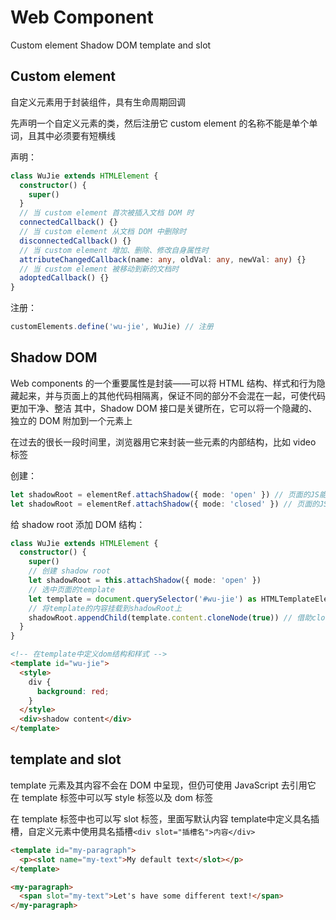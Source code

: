 # Web Component

Custom element
Shadow DOM
template and slot

## Custom element

自定义元素用于封装组件，具有生命周期回调

先声明一个自定义元素的类，然后注册它
custom element 的名称不能是单个单词，且其中必须要有短横线

声明：

```ts
class WuJie extends HTMLElement {
  constructor() {
    super()
  }
  // 当 custom element 首次被插入文档 DOM 时
  connectedCallback() {}
  // 当 custom element 从文档 DOM 中删除时
  disconnectedCallback() {}
  // 当 custom element 增加、删除、修改自身属性时
  attributeChangedCallback(name: any, oldVal: any, newVal: any) {}
  // 当 custom element 被移动到新的文档时
  adoptedCallback() {}
}
```

注册：

```ts
customElements.define('wu-jie', WuJie) // 注册
```

## Shadow DOM

Web components 的一个重要属性是封装——可以将 HTML 结构、样式和行为隐藏起来，并与页面上的其他代码相隔离，保证不同的部分不会混在一起，可使代码更加干净、整洁
其中，Shadow DOM 接口是关键所在，它可以将一个隐藏的、独立的 DOM 附加到一个元素上

在过去的很长一段时间里，浏览器用它来封装一些元素的内部结构，比如 video 标签

创建：

```ts
let shadowRoot = elementRef.attachShadow({ mode: 'open' }) // 页面的JS能够获取shadow DOM  通过shadow host的shadowRoot属性 `const myShadowDom = myCustomElem.shadowRoot`
let shadowRoot = elementRef.attachShadow({ mode: 'closed' }) // 页面的JS不能获取shadow DOM
```

给 shadow root 添加 DOM 结构：

```ts
class WuJie extends HTMLElement {
  constructor() {
    super()
    // 创建 shadow root
    let shadowRoot = this.attachShadow({ mode: 'open' })
    // 选中页面的template
    let template = document.querySelector('#wu-jie') as HTMLTemplateElement
    // 将template的内容挂载到shadowRoot上
    shadowRoot.appendChild(template.content.cloneNode(true)) // 借助cloneNode方法
  }
}
```

```html
<!-- 在template中定义dom结构和样式 -->
<template id="wu-jie">
  <style>
    div {
      background: red;
    }
  </style>
  <div>shadow content</div>
</template>
```

## template and slot

template 元素及其内容不会在 DOM 中呈现，但仍可使用 JavaScript 去引用它
在 template 标签中可以写 style 标签以及 dom 标签

在 template 标签中也可以写 slot 标签，里面写默认内容
template中定义具名插槽，自定义元素中使用具名插槽`<div slot="插槽名">内容</div>`

```html
<template id="my-paragraph">
  <p><slot name="my-text">My default text</slot></p>
</template>

<my-paragraph>
  <span slot="my-text">Let's have some different text!</span>
</my-paragraph>
```

